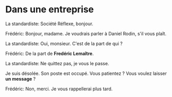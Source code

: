 # Dans une entreprise

La standardiste: Société Réflexe, bonjour.

Frédéric: Bonjour, madame. Je voudrais parler à Daniel Rodin, s'il vous plaît.

La standardiste: Oui, monsieur. C'est de la part de qui ?

Frédéric: De la part de **Fredéric Lemaître**.

La standardiste: Ne quittez pas, je vous le passe.

Je suis désolée. Son poste est occupé. Vous patientez ? Vous voulez laisser **un message** ?

Frédéric: Non, merci. Je vous rappellerai plus tard.
